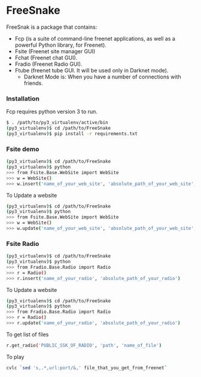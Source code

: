 # FreeSnake
FreeSnak is a package that contains:
   - Fcp (is a suite of command-line freenet applications, as well as a powerful Python library, for Freenet).
   - Fsite (Freenet site manager GUI)
   - Fchat (Freenet chat GUI).
   - Fradio (Freenet Radio GUI).
   - Ftube (freenet tube GUI. It will be used only in Darknet mode).
      - Darknet Mode is: When you have a number of connections with friends.

### Installation
Fcp requires python version 3 to run.

```sh
$ . /path/to/py3_virtualenv/active/bin
(py3_virtualenv)$ cd /path/to/FreeSnake
(py3_virtualenv)$ pip install -r requirements.txt
```

### Fsite demo
 ```sh
(py3_virtualenv)$ cd /path/to/FreeSnake
(py3_virtualenv)$ python
>>> from Fsite.Base.WebSite import WebSite
>>> w = WebSite()
>>> w.insert('name_of_your_web_site', 'absolute_path_of_your_web_site', 'default_index')
```
To Update a website

 ```sh
(py3_virtualenv)$ cd /path/to/FreeSnake
(py3_virtualenv)$ python
>>> from Fsite.Base.WebSite import WebSite
>>> w = WebSite()
>>> w.update('name_of_your_web_site', 'absolute_path_of_your_web_site', 'default_index')
```

### Fsite Radio
 ```sh
(py3_virtualenv)$ cd /path/to/FreeSnake
(py3_virtualenv)$ python
>>> from Fradio.Base.Radio import Radio
>>> r = Radio()
>>> r.insert('name_of_your_radio', 'absolute_path_of_your_radio')
```
To Update a website

 ```sh
(py3_virtualenv)$ cd /path/to/FreeSnake
(py3_virtualenv)$ python
>>> from Fradio.Base.Radio import Radio
>>> r = Radio()
>>> r.update('name_of_your_radio', 'absolute_path_of_your_radio')
```
To get list of files

 ```sh
 r.get_radio('PUBLIC_SSK_OF_RADIO', 'path', 'name_of_file')
```
To play

 ```sh
cvlc `sed 's,.*,url:port/&,' file_that_you_get_from_freenet`
```
